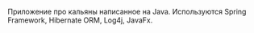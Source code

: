 Приложение про кальяны написанное на Java. Используются Spring Framework, Hibernate ORM, Log4j, JavaFx.
